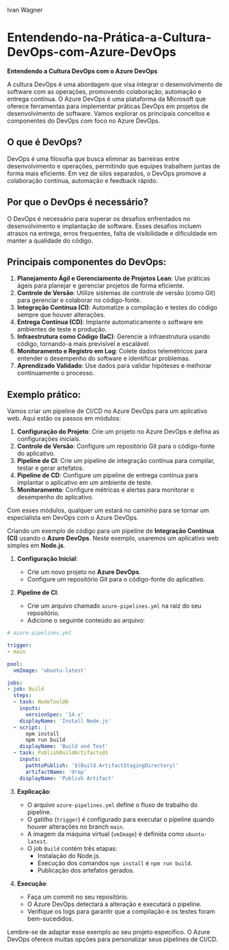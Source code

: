 Ivan Wagner

# Entendendo-na-Prática-a-Cultura-DevOps-com-Azure-DevOps

**Entendendo a Cultura DevOps com o Azure DevOps**

A cultura DevOps é uma abordagem que visa integrar o desenvolvimento de software com as operações, promovendo colaboração, automação e entrega contínua. O Azure DevOps é uma plataforma da Microsoft que oferece ferramentas para implementar práticas DevOps em projetos de desenvolvimento de software. Vamos explorar os principais conceitos e componentes do DevOps com foco no Azure DevOps.

## O que é DevOps?
DevOps é uma filosofia que busca eliminar as barreiras entre desenvolvimento e operações, permitindo que equipes trabalhem juntas de forma mais eficiente. Em vez de silos separados, o DevOps promove a colaboração contínua, automação e feedback rápido.

## Por que o DevOps é necessário?
O DevOps é necessário para superar os desafios enfrentados no desenvolvimento e implantação de software. Esses desafios incluem atrasos na entrega, erros frequentes, falta de visibilidade e dificuldade em manter a qualidade do código.

## Principais componentes do DevOps:
1. **Planejamento Ágil e Gerenciamento de Projetos Lean**: Use práticas ágeis para planejar e gerenciar projetos de forma eficiente.
2. **Controle de Versão**: Utilize sistemas de controle de versão (como Git) para gerenciar e colaborar no código-fonte.
3. **Integração Contínua (CI)**: Automatize a compilação e testes do código sempre que houver alterações.
4. **Entrega Contínua (CD)**: Implante automaticamente o software em ambientes de teste e produção.
5. **Infraestrutura como Código (IaC)**: Gerencie a infraestrutura usando código, tornando-a mais previsível e escalável.
6. **Monitoramento e Registro em Log**: Colete dados telemétricos para entender o desempenho do software e identificar problemas.
7. **Aprendizado Validado**: Use dados para validar hipóteses e melhorar continuamente o processo.

## Exemplo prático:
Vamos criar um pipeline de CI/CD no Azure DevOps para um aplicativo web. Aqui estão os passos em módulos:

1. **Configuração do Projeto**: Crie um projeto no Azure DevOps e defina as configurações iniciais.
2. **Controle de Versão**: Configure um repositório Git para o código-fonte do aplicativo.
3. **Pipeline de CI**: Crie um pipeline de integração contínua para compilar, testar e gerar artefatos.
4. **Pipeline de CD**: Configure um pipeline de entrega contínua para implantar o aplicativo em um ambiente de teste.
5. **Monitoramento**: Configure métricas e alertas para monitorar o desempenho do aplicativo.

Com esses módulos, qualquer um estará no caminho para se tornar um especialista em DevOps com o Azure DevOps.

Criando um exemplo de código para um pipeline de **Integração Contínua (CI)** usando o **Azure DevOps**. Neste exemplo, usaremos um aplicativo web simples em **Node.js**.

1. **Configuração Inicial**:
   - Crie um novo projeto no **Azure DevOps**.
   - Configure um repositório Git para o código-fonte do aplicativo.

2. **Pipeline de CI**:
   - Crie um arquivo chamado `azure-pipelines.yml` na raiz do seu repositório.
   - Adicione o seguinte conteúdo ao arquivo:

```yaml
# azure-pipelines.yml

trigger:
- main

pool:
  vmImage: 'ubuntu-latest'

jobs:
- job: Build
  steps:
  - task: NodeTool@0
    inputs:
      versionSpec: '14.x'
    displayName: 'Install Node.js'
  - script: |
      npm install
      npm run build
    displayName: 'Build and Test'
  - task: PublishBuildArtifacts@1
    inputs:
      pathtoPublish: '$(Build.ArtifactStagingDirectory)'
      artifactName: 'drop'
    displayName: 'Publish Artifact'
```

3. **Explicação**:
   - O arquivo `azure-pipelines.yml` define o fluxo de trabalho do pipeline.
   - O gatilho (`trigger`) é configurado para executar o pipeline quando houver alterações no branch `main`.
   - A imagem da máquina virtual (`vmImage`) é definida como `ubuntu-latest`.
   - O job `Build` contém três etapas:
     - Instalação do Node.js.
     - Execução dos comandos `npm install` e `npm run build`.
     - Publicação dos artefatos gerados.

4. **Execução**:
   - Faça um commit no seu repositório.
   - O Azure DevOps detectará a alteração e executará o pipeline.
   - Verifique os logs para garantir que a compilação e os testes foram bem-sucedidos.

Lembre-se de adaptar esse exemplo ao seu projeto específico. O Azure DevOps oferece muitas opções para personalizar seus pipelines de CI/CD.
